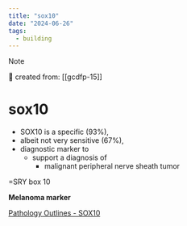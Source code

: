 ```yaml
---
title: "sox10"
date: "2024-06-26"
tags:
  - building
---
```


> [!NOTE]
> 🌱 created from: [[gcdfp-15]]

# sox10

- SOX10 is a specific (93%),
- albeit not very sensitive (67%),
- diagnostic marker to
  - support a diagnosis of
    - malignant peripheral nerve sheath tumor

=SRY box 10

**Melanoma marker**

[Pathology Outlines - SOX10](https://www.pathologyoutlines.com/topic/stainssox10.html)
